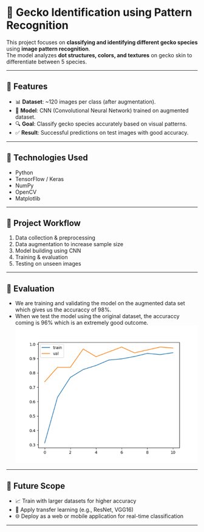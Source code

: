 # 🦎 Gecko Identification using Pattern Recognition

This project focuses on **classifying and identifying different gecko species** using **image pattern recognition**.  
The model analyzes **dot structures, colors, and textures** on gecko skin to differentiate between 5 species.  

---

## 🔹 Features
- 📊 **Dataset**: ~120 images per class (after augmentation).  
- 🧠 **Model**: CNN (Convolutional Neural Network) trained on augmented dataset.  
- 🔍 **Goal**: Classify gecko species accurately based on visual patterns.  
- ✅ **Result**: Successful predictions on test images with good accuracy.  

---

## 🔹 Technologies Used
- Python  
- TensorFlow / Keras  
- NumPy  
- OpenCV  
- Matplotlib  

---

## 🔹 Project Workflow
1. Data collection & preprocessing  
2. Data augmentation to increase sample size  
3. Model building using CNN  
4. Training & evaluation  
5. Testing on unseen images  

---

## 🔹 Evaluation
- We are training and validating the model on the augmented data  set which gives us the accuraccy of 98%.
- When we test the model using the original dataset, the accuraccy coming is 96% which is an extremely good outcome.
![Model Accuracy](Figure_1.png)



---

## 🔹 Future Scope
- 📈 Train with larger datasets for higher accuracy  
- 🤖 Apply transfer learning (e.g., ResNet, VGG16)  
- 🌐 Deploy as a web or mobile application for real-time classification  

---
